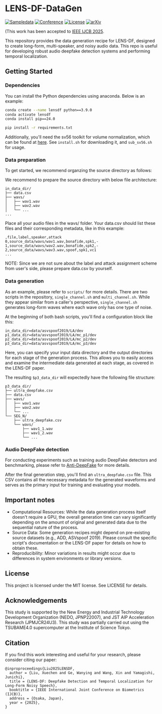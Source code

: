 # LENS-DF-DataGen

[![Sampledata](https://img.shields.io/badge/Sample%20data-Zenodo-9cf?logo=zenodo)](https://zenodo.org/records/15948624)
[![Conference](https://img.shields.io/badge/Conference-IJCB%202025-green)](https://ijcb2025.ieee-biometrics.org/)
[![License](https://img.shields.io/badge/License-MIT-lightgrey)](https://zenodo.org/records/15948624/files/LICENSE?download=1)
[![arXiv](https://img.shields.io/badge/arXiv-2507.16220-b31b1b.svg)](https://arxiv.org/abs/2507.16220)

(This work has been accepted to [IEEE IJCB 2025](https://ijcb2025.ieee-biometrics.org).

This repository provides the data generation recipe for LENS-DF, designed to create long-form, multi-speaker, and noisy audio data. 
This repo is useful for developing robust audio deepfake detection systems and performing temporal localization.

## Getting Started

### Dependencies
You can install the Python dependencies using anaconda. Below is an example:
```bash
conda create --name lensdf python==3.9.0
conda activate lensdf
conda install pip==24.0

pip install -r requirements.txt
```
Additionally, you'll need the sv56 toolkit for volume normalization,
which can be found at [here](https://github.com/nii-yamagishilab/SSL-SAS/tree/38218718e512468dd623e944ea8a50c1f8400625/scripts). 
See `install.sh` for downloading it, and `sub_sv56.sh` for usage.


### Data preparation
To get started, we recommend organzing the source directory as follows:

We recommend to prepare the source directory with below file architecture:
```
in_data_dir/
├── data.csv
├── wavs/
│   ├── wav1.wav
│   ├── wav2.wav
│   └── ...
...
```
Place all your audio files in the wavs/ folder. 
Your data.csv should list these files and their corresponding metadata, like in this example:
```
,file,label,speaker,attack
0,source_data/wavs/wav1.wav,bonafide,spk1,-
1,source_data/wavs/wav2.wav,bonafide,spk2,-
2,source_data/wavs/wav3.wav,spoof,spk1,vc1
...
```
NOTE: Since we are not sure about the label and attack assignment scheme from user's side, please prepare data.csv by yourself.

### Data generation
As an example, please refer to `scripts/` for more details.
There are two scripts in the repository, `single_channel.sh` and `multi_channel.sh`.
While they appear similar from a caller's perspective, `single_channel.sh` generates long-form waves where each wave only has one type of noise.

At the beginning of both bash scripts, you'll find a configuration block like this:
```
in_data_dir=data/asvspoof2019/LA/dev
p1_data_dir=data/asvspoof2019/LA/mc_p1/dev
p2_data_dir=data/asvspoof2019/LA/mc_p2/dev
p3_data_dir=data/asvspoof2019/LA/mc_p3/dev
```
Here, you can specify your input data directory and the output directories for each stage of the generation process. 
This allows you to easily access and examine the intermediate data generated at each stage, as covered in the LENS-DF paper.

The resulting `$p3_data_dir` will expectedly have the following file structure:
```
p3_data_dir/
├── ultra_deepfake.csv
├── data.csv
├── wavs/
│   ├── wav1.wav
│   ├── wav2.wav
│   └── ...
└── SEG_N/
    ├── ultra_deepfake.csv
    └── wavs/
        ├── wav1_1.wav
        ├── wav1_2.wav
        └── ...
```

### Audio DeepFake detection
For conducting experiments such as training audio DeepFake detectors and benchmarking, please refer to [Anti-DeepFake](https://github.com/nii-yamagishilab/AntiDeepfake) for more details. 

After the final generation step, you'll find an `ultra_deepfake.csv` file. 
This CSV contains all the necessary metadata for the generated waveforms and serves as the primary input for training and evaluating your models.


## Important notes
- Computational Resources: While the data generation process itself doesn't require a GPU, the overall generation time can vary significantly depending on the amount of original and generated data due to the sequential nature of the process.
- Source Data: Some generation recipes might depend on pre-existing source datasets (e.g., ADD, ASVspoof 2019). Please consult the specific script's documentation or the LENS-DF paper for details on how to obtain these.
- Reproducibility: Minor variations in results might occur due to differences in system environments or library versions.

## License
This project is licensed under the MIT license. See LICENSE for details.

## Acknowledgements
This study is supported by the New Energy and Industrial Technology Development Organization (NEDO, JPNP22007), and JST AIP Acceleration Research (JPMJCR24U3). This study was partially carried out using the TSUBAME4.0 supercomputer at the Institute of Science Tokyo.

## Citation
If you find this work interesting and useful for your research, please consider citing our paper:
```
@inproproceedings{Liu2025LENSDF,
  author = {Liu, Xuechen and Ge, Wanying and Wang, Xin and Yamagishi, Junichi},
  title = {LENS-DF: Deepfake Detection and Temporal Localization for Long-Form Noisy Speech},
  booktitle = {IEEE International Joint Conference on Biometrics (IJCB)},
  address = {Osaka, Japan},
  year = {2025},
}
```
